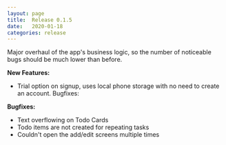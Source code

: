 ```yaml
---
layout: page
title:  Release 0.1.5
date:   2020-01-18
categories: release
---
```


Major overhaul of the app's business logic, so the number of noticeable bugs should be much lower than before.

**New Features:**

- Trial option on signup, uses local phone storage with no need to create an account.
Bugfixes:

**Bugfixes:**

- Text overflowing on Todo Cards
- Todo items are not created for repeating tasks
- Couldn't open the add/edit screens multiple times